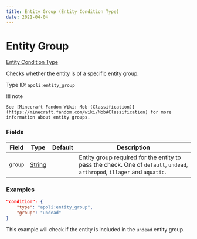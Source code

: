 ```yaml
---
title: Entity Group (Entity Condition Type)
date: 2021-04-04
---
```


# Entity Group

[Entity Condition Type](../entity_condition_types.md)

Checks whether the entity is of a specific entity group.

Type ID: `apoli:entity_group`

!!! note

    See [Minecraft Fandom Wiki: Mob (Classification)](https://minecraft.fandom.com/wiki/Mob#Classification) for more information about entity groups.

### Fields

Field  | Type | Default | Description
-------|------|---------|------------
`group` | [String](../data_types/string.md) | | Entity group required for the entity to pass the check. One of `default`, `undead`, `arthropod`, `illager` and `aquatic`.

### Examples

```json
"condition": {
    "type": "apoli:entity_group",
    "group": "undead"
}
```

This example will check if the entity is included in the `undead` entity group.
